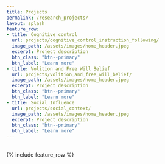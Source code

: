 ```yaml
---
title: Projects
permalink: /research_projects/
layout: splash
feature_row:
- title: Cognitive control
  url: projects/cognitive_control_instruction_following/
  image_path: /assets/images/home_header.jpeg
  excerpt: Project description
  btn_class: "btn--primary"
  btn_label: "Learn more"
- title: Volition and Free Will Belief
  url: projects/volition_and_free_will_belief/
  image_path: /assets/images/home_header.jpeg
  excerpt: Project description
  btn_class: "btn--primary"
  btn_label: "Learn more"
- title: Social Influence
  url: projects/social_context/
  image_path: /assets/images/home_header.jpeg
  excerpt: Project description
  btn_class: "btn--primary"
  btn_label: "Learn more"
---
```


<br />
<div class="grid__wrapper">
{% include feature_row %}
</div>
